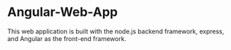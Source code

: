 # Angular-Web-App
This web application is built with the node.js backend framework, express, and Angular as the front-end framework.
